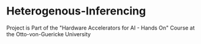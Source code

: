 # Heterogenous-Inferencing
Project is Part of the "Hardware Accelerators for AI - Hands On" Course at the Otto-von-Guericke University
